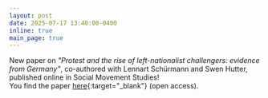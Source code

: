 ```yaml
---
layout: post
date: 2025-07-17 13:40:00-0400
inline: true
main_page: true
---
```


New paper on <i>"Protest and the rise of left-nationalist challengers: evidence from Germany"</i>, co-authored with Lennart Schürmann and Swen Hutter, published online in Social Movement Studies!
<br>
You find the paper [here](https://doi.org/10.1080/14742837.2025.2530410){:target="\_blank"} (open access).
